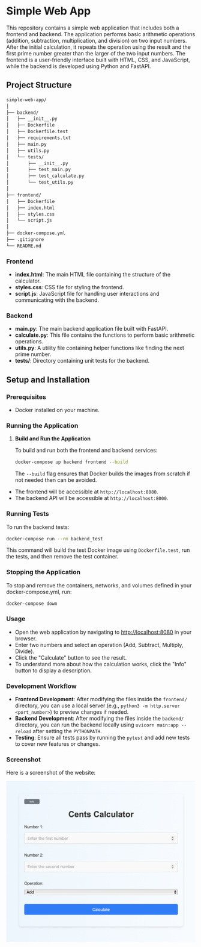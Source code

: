 # Simple Web App

This repository contains a simple web application that includes both a frontend and backend. The application performs basic arithmetic operations (addition, subtraction, multiplication, and division) on two input numbers. After the initial calculation, it repeats the operation using the result and the first prime number greater than the larger of the two input numbers. The frontend is a user-friendly interface built with HTML, CSS, and JavaScript, while the backend is developed using Python and FastAPI.


## Project Structure

```bash
simple-web-app/
│
├── backend/
│   ├── __init__.py
│   ├── Dockerfile
│   ├── Dockerfile.test
│   ├── requirements.txt
│   ├── main.py
│   ├── utils.py
│   └── tests/
│       ├── __init__.py
│       ├── test_main.py
│       ├── test_calculate.py
│       └── test_utils.py
│
├── frontend/
│   ├── Dockerfile
│   ├── index.html
│   ├── styles.css
│   └── script.js
│
├── docker-compose.yml
├── .gitignore
└── README.md
```
### Frontend

- **index.html**: The main HTML file containing the structure of the calculator.
- **styles.css**: CSS file for styling the frontend.
- **script.js**: JavaScript file for handling user interactions and communicating with the backend.

### Backend

- **main.py**: The main backend application file built with FastAPI.
- **calculate.py**: This file contains the functions to perform basic arithmetic operations.
- **utils.py**: A utility file containing helper functions like finding the next prime number.
- **tests/**: Directory containing unit tests for the backend.

## Setup and Installation

### Prerequisites

- Docker installed on your machine.

### Running the Application

1. **Build and Run the Application**

   To build and run both the frontend and backend services:

   ```bash
   docker-compose up backend frontend --build
   ```
   The `--build` flag ensures that Docker builds the images from scratch if not needed then can be avoided.

- The frontend will be accessible at `http://localhost:8080`.
- The backend API will be accessible at `http://localhost:8000`.

### Running Tests

To run the backend tests:

```bash
docker-compose run --rm backend_test
```
This command will build the test Docker image using `Dockerfile.test`, run the tests, and then remove the test container.

### Stopping the Application

To stop and remove the containers, networks, and volumes defined in your docker-compose.yml, run:

```bash
docker-compose down
```
### Usage

- Open the web application by navigating to [http://localhost:8080](http://localhost:8080) in your browser.
- Enter two numbers and select an operation (Add, Subtract, Multiply, Divide).
- Click the "Calculate" button to see the result.
- To understand more about how the calculation works, click the "Info" button to display a description.

### Development Workflow

- **Frontend Development**: After modifying the files inside the `frontend/` directory, you can use a local server (e.g., `python3 -m http.server <port_number>`) to preview changes if needed.
- **Backend Development**: After modifying the files inside the `backend/` directory, you can run the backend locally using `uvicorn main:app --reload` after setting the `PYTHONPATH`.
- **Testing**: Ensure all tests pass by running the `pytest` and add new tests to cover new features or changes.

### Screenshot
Here is a screenshot of the website:

![Website Screenshot](screenshot.png)
